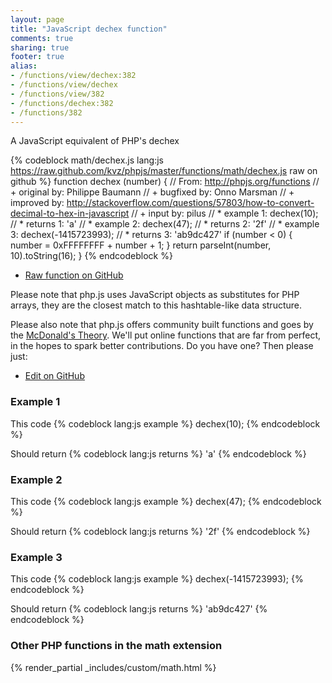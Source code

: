 ```yaml
---
layout: page
title: "JavaScript dechex function"
comments: true
sharing: true
footer: true
alias:
- /functions/view/dechex:382
- /functions/view/dechex
- /functions/view/382
- /functions/dechex:382
- /functions/382
---
```

<!-- Generated by Rakefile:build -->
A JavaScript equivalent of PHP's dechex

{% codeblock math/dechex.js lang:js https://raw.github.com/kvz/phpjs/master/functions/math/dechex.js raw on github %}
function dechex (number) {
  // From: http://phpjs.org/functions
  // +   original by: Philippe Baumann
  // +   bugfixed by: Onno Marsman
  // +   improved by: http://stackoverflow.com/questions/57803/how-to-convert-decimal-to-hex-in-javascript
  // +   input by: pilus
  // *     example 1: dechex(10);
  // *     returns 1: 'a'
  // *     example 2: dechex(47);
  // *     returns 2: '2f'
  // *     example 3: dechex(-1415723993);
  // *     returns 3: 'ab9dc427'
  if (number < 0) {
    number = 0xFFFFFFFF + number + 1;
  }
  return parseInt(number, 10).toString(16);
}
{% endcodeblock %}

 - [Raw function on GitHub](https://github.com/kvz/phpjs/blob/master/functions/math/dechex.js)

Please note that php.js uses JavaScript objects as substitutes for PHP arrays, they are 
the closest match to this hashtable-like data structure. 

Please also note that php.js offers community built functions and goes by the 
[McDonald's Theory](https://medium.com/what-i-learned-building/9216e1c9da7d). We'll put online 
functions that are far from perfect, in the hopes to spark better contributions. 
Do you have one? Then please just: 

 - [Edit on GitHub](https://github.com/kvz/phpjs/edit/master/functions/math/dechex.js)

### Example 1
This code
{% codeblock lang:js example %}
dechex(10);
{% endcodeblock %}

Should return
{% codeblock lang:js returns %}
'a'
{% endcodeblock %}

### Example 2
This code
{% codeblock lang:js example %}
dechex(47);
{% endcodeblock %}

Should return
{% codeblock lang:js returns %}
'2f'
{% endcodeblock %}

### Example 3
This code
{% codeblock lang:js example %}
dechex(-1415723993);
{% endcodeblock %}

Should return
{% codeblock lang:js returns %}
'ab9dc427'
{% endcodeblock %}


### Other PHP functions in the math extension
{% render_partial _includes/custom/math.html %}

